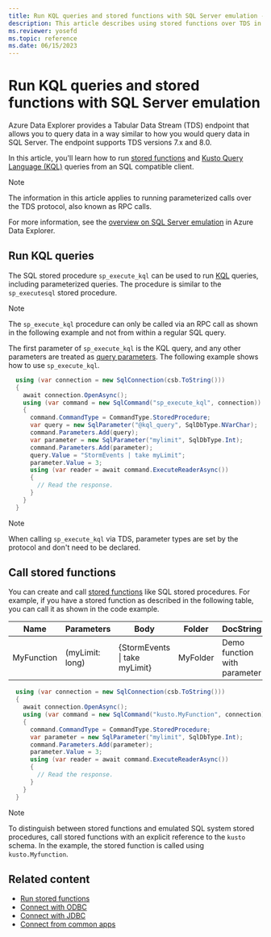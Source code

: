 ```yaml
---
title: Run KQL queries and stored functions with SQL Server emulation - Azure Data Explorer
description: This article describes using stored functions over TDS in Azure Data Explorer.
ms.reviewer: yosefd
ms.topic: reference
ms.date: 06/15/2023
---
```

# Run KQL queries and stored functions with SQL Server emulation

Azure Data Explorer provides a Tabular Data Stream (TDS) endpoint that allows you to query data in a way similar to how you would query data in SQL Server. The endpoint supports TDS versions 7.x and 8.0.

In this article, you'll learn how to run [stored functions](kusto/query/schema-entities/stored-functions.md) and [Kusto Query Language (KQL)](kusto/query/index.md) queries from an SQL compatible client.

> [!NOTE]
> The information in this article applies to running parameterized calls over the TDS protocol, also known as RPC calls.

For more information, see the [overview on SQL Server emulation](sql-server-emulation-overview.md) in Azure Data Explorer.

## Run KQL queries

The SQL stored procedure `sp_execute_kql` can be used to run [KQL](kusto/query/index.md) queries, including parameterized queries. The procedure is similar to the `sp_executesql` stored procedure. 

> [!NOTE]
> The `sp_execute_kql` procedure can only be called via an RPC call as shown in the following example and not from within a regular SQL query.

The first parameter of `sp_execute_kql` is the KQL query, and any other parameters are treated as [query parameters](kusto/query/query-parameters-statement.md). The following example shows how to use `sp_execute_kql`.

```csharp
  using (var connection = new SqlConnection(csb.ToString()))
  {
    await connection.OpenAsync();
    using (var command = new SqlCommand("sp_execute_kql", connection))
    {
      command.CommandType = CommandType.StoredProcedure;
      var query = new SqlParameter("@kql_query", SqlDbType.NVarChar);
      command.Parameters.Add(query);
      var parameter = new SqlParameter("mylimit", SqlDbType.Int);
      command.Parameters.Add(parameter);
      query.Value = "StormEvents | take myLimit";
      parameter.Value = 3;
      using (var reader = await command.ExecuteReaderAsync())
      {
        // Read the response.
      }
    }
  }
```

> [!NOTE]
> When calling `sp_execute_kql` via TDS, parameter types are set by the protocol and don't need to be declared.

## Call stored functions

You can create and call [stored functions](kusto/query/schema-entities/stored-functions.md) like SQL stored procedures. For example, if you have a stored function as described in the following table, you can call it as shown in the code example.

|Name |Parameters|Body|Folder|DocString
|---|---|---|---|---|
|MyFunction |(myLimit: long)| {StormEvents &#124; take myLimit}|MyFolder|Demo function with parameter|

```csharp
  using (var connection = new SqlConnection(csb.ToString()))
  {
    await connection.OpenAsync();
    using (var command = new SqlCommand("kusto.MyFunction", connection))
    {
      command.CommandType = CommandType.StoredProcedure;
      var parameter = new SqlParameter("mylimit", SqlDbType.Int);
      command.Parameters.Add(parameter);
      parameter.Value = 3;
      using (var reader = await command.ExecuteReaderAsync())
      {
        // Read the response.
      }
    }
  }
```

> [!NOTE]
> To distinguish between stored functions and emulated SQL system stored procedures, call stored functions with an explicit reference to the `kusto` schema. In the example, the stored function is called using `kusto.Myfunction`.

## Related content

* [Run stored functions](t-sql.md#run-stored-functions)
* [Connect with ODBC](connect-odbc.md)
* [Connect with JDBC](connect-jdbc.md)
* [Connect from common apps](connect-common-apps.md)
